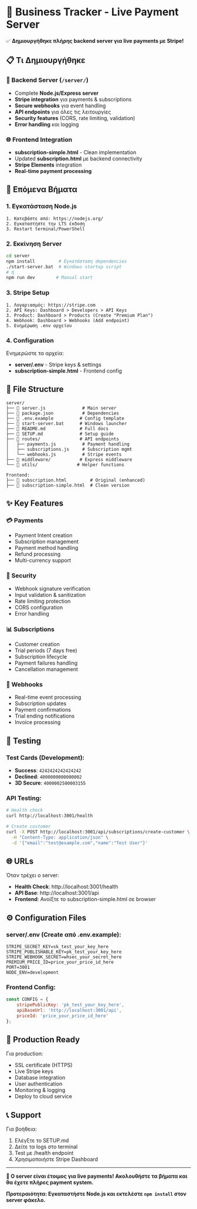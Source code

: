 # 🚀 Business Tracker - Live Payment Server

✅ **Δημιουργήθηκε πλήρης backend server για live payments με Stripe!**

## 📋 Τι Δημιουργήθηκε

### 🔧 Backend Server (`/server/`)
- Complete **Node.js/Express server**
- **Stripe integration** για payments & subscriptions
- **Secure webhooks** για event handling
- **API endpoints** για όλες τις λειτουργίες
- **Security features** (CORS, rate limiting, validation)
- **Error handling** και logging

### 🌐 Frontend Integration
- **subscription-simple.html** - Clean implementation
- Updated **subscription.html** με backend connectivity
- **Stripe Elements** integration
- **Real-time payment processing**

## 🎯 Επόμενα Βήματα

### 1. Εγκατάσταση Node.js
```
1. Κατεβάστε από: https://nodejs.org/
2. Εγκαταστήστε την LTS έκδοση
3. Restart terminal/PowerShell
```

### 2. Εκκίνηση Server
```bash
cd server
npm install         # Εγκατάσταση dependencies
./start-server.bat  # Windows startup script
# ή
npm run dev        # Manual start
```

### 3. Stripe Setup
```
1. Λογαριασμός: https://stripe.com
2. API Keys: Dashboard > Developers > API Keys
3. Product: Dashboard > Products (Create "Premium Plan")
4. Webhook: Dashboard > Webhooks (Add endpoint)
5. Ενημέρωση .env αρχείου
```

### 4. Configuration
Ενημερώστε τα αρχεία:
- **server/.env** - Stripe keys & settings
- **subscription-simple.html** - Frontend config

## 📁 File Structure

```
server/
├── 📄 server.js              # Main server
├── 📄 package.json           # Dependencies
├── 📄 .env.example          # Config template
├── 📄 start-server.bat      # Windows launcher
├── 📄 README.md             # Full docs
├── 📄 SETUP.md              # Setup guide
├── 📁 routes/               # API endpoints
│   ├── payments.js          # Payment handling
│   ├── subscriptions.js     # Subscription mgmt
│   └── webhooks.js          # Stripe events
├── 📁 middleware/           # Express middleware
└── 📁 utils/               # Helper functions

Frontend:
├── 📄 subscription.html         # Original (enhanced)
├── 📄 subscription-simple.html  # Clean version
```

## ✨ Key Features

### 💳 Payments
- Payment Intent creation
- Subscription management  
- Payment method handling
- Refund processing
- Multi-currency support

### 🔐 Security
- Webhook signature verification
- Input validation & sanitization
- Rate limiting protection
- CORS configuration
- Error handling

### 📊 Subscriptions
- Customer creation
- Trial periods (7 days free)
- Subscription lifecycle
- Payment failures handling
- Cancellation management

### 📡 Webhooks
- Real-time event processing
- Subscription updates
- Payment confirmations
- Trial ending notifications
- Invoice processing

## 🧪 Testing

### Test Cards (Development):
- **Success**: `4242424242424242`
- **Declined**: `4000000000000002`  
- **3D Secure**: `4000002500003155`

### API Testing:
```bash
# Health check
curl http://localhost:3001/health

# Create customer
curl -X POST http://localhost:3001/api/subscriptions/create-customer \
  -H "Content-Type: application/json" \
  -d '{"email":"test@example.com","name":"Test User"}'
```

## 🌐 URLs

Όταν τρέχει ο server:
- **Health Check**: http://localhost:3001/health
- **API Base**: http://localhost:3001/api
- **Frontend**: Ανοίξτε το subscription-simple.html σε browser

## ⚙️ Configuration Files

### server/.env (Create από .env.example):
```env
STRIPE_SECRET_KEY=sk_test_your_key_here
STRIPE_PUBLISHABLE_KEY=pk_test_your_key_here
STRIPE_WEBHOOK_SECRET=whsec_your_secret_here
PREMIUM_PRICE_ID=price_your_price_id_here
PORT=3001
NODE_ENV=development
```

### Frontend Config:
```javascript
const CONFIG = {
    stripePublicKey: 'pk_test_your_key_here',
    apiBaseUrl: 'http://localhost:3001/api',
    priceId: 'price_your_price_id_here'
};
```

## 🚀 Production Ready

Για production:
- SSL certificate (HTTPS)
- Live Stripe keys
- Database integration
- User authentication
- Monitoring & logging
- Deploy to cloud service

## 📞 Support

Για βοήθεια:
1. Ελέγξτε το SETUP.md
2. Δείτε τα logs στο terminal
3. Test με /health endpoint
4. Χρησιμοποιήστε Stripe Dashboard

---

**🎉 Ο server είναι έτοιμος για live payments! Ακολουθήστε τα βήματα και θα έχετε πλήρες payment system.** 

**Προτεραιότητα: Εγκαταστήστε Node.js και εκτελέστε `npm install` στον server φάκελο.**

